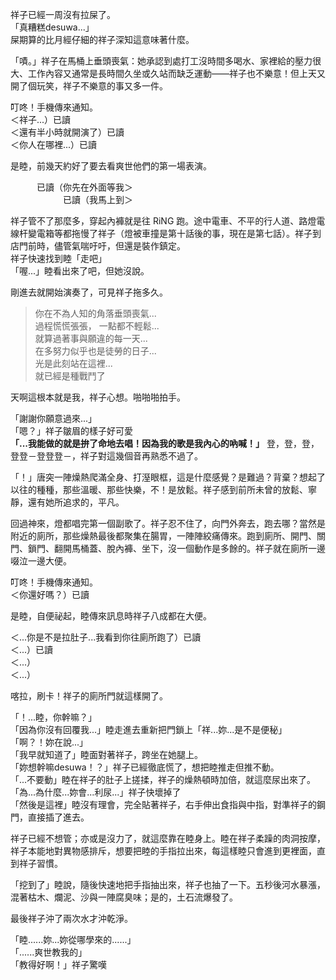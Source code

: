 祥子已經一周沒有拉屎了。  
「真糟糕desuwa...」  
屎期算的比月經仔細的祥子深知這意味著什麼。

「嘖。」祥子在馬桶上垂頭喪氣：她承認到處打工沒時間多喝水、家裡給的壓力很大、工作內容又通常是長時間久坐或久站而缺乏運動——祥子也不樂意！但上天又開了個玩笑，祥子不樂意的事又多一件。

叮咚！手機傳來通知。  
＜祥子...）已讀  
＜還有半小時就開演了）已讀  
＜你人在哪裡...）已讀

是睦，前幾天約好了要去看爽世他們的第一場表演。

　　　已讀（你先在外面等我＞  
　　　　　　已讀（我馬上到＞

祥子管不了那麼多，穿起內褲就是往 RiNG 跑。途中電車、不平的行人道、路燈電線杆變電箱等都拖慢了祥子（燈被車撞是第十話後的事，現在是第七話）。祥子到店門前時，儘管氣喘吁吁，但還是裝作鎮定。  
祥子快速找到睦「走吧」  
「喔...」睦看出來了吧，但她沒說。

剛進去就開始演奏了，可見祥子拖多久。

> 你在不為人知的角落垂頭喪氣...  
> 過程慌慌張張， 一點都不輕鬆...  
> 就算過著事與願違的每一天...  
> 在多努力似乎也是徒勞的日子...  
> 光是此刻站在這裡...  
> 就已經是種戰鬥了

天啊這根本就是我，祥子心想。啪啪啪拍手。

「謝謝你願意過來...」  
「嗯？」祥子皺眉的樣子好可愛  
**「...我能做的就是拚了命地去唱！因為我的歌是我內心的吶喊！」**
登，登，登，登登－登登登－，祥子對這幾個音再熟悉不過了。

「！」唐突一陣燥熱爬滿全身、打溼眼框，這是什麼感覺？是難過？背棄？想起了以往的種種，那些溫暖、那些快樂，不！是放鬆。祥子感到前所未曾的放鬆、寧靜，還有她所追求的，平凡。

回過神來，燈都唱完第一個副歌了。祥子忍不住了，向門外奔去，跑去哪？當然是附近的廁所，那些燥熱最後都聚集在腸胃，一陣陣絞痛傳來。跑到廁所、開門、關門、鎖門、翻開馬桶蓋、脫內褲、坐下，沒一個動作是多餘的。祥子就在廁所一邊啜泣一邊大便。

叮咚！手機傳來通知。  
＜你還好嗎？）已讀

是睦，自便祕起，睦傳來訊息時祥子八成都在大便。

＜...你是不是拉肚子...我看到你往廁所跑了）已讀  
＜...）已讀  
＜...）  
＜...）

喀拉，刷卡！祥子的廁所門就這樣開了。

「！...睦，你幹嘛？」  
「因為你沒有回覆我...」睦走進去重新把門鎖上「祥...妳...是不是便秘」  
「啊？！妳在說...」  
「我早就知道了」睦面對著祥子，跨坐在她腿上。  
「妳想幹嘛desuwa！？」祥子已經徹底慌了，想把睦推走但推不動。  
「...不要動」睦在祥子的肚子上搓揉，祥子的燥熱頓時加倍，就這麼尿出來了。  
「為...為什麼...妳會...利尿...」祥子快壞掉了  
「然後是這裡」睦沒有理會，完全貼著祥子，右手伸出食指與中指，對準祥子的鋼門，直接插了進去。

祥子已經不想管；亦或是沒力了，就這麼靠在睦身上。睦在祥子柔躁的肉洞按摩，祥子本能地對異物感排斥，想要把睦的手指拉出來，每這樣睦只會進到更裡面，直到祥子習慣。

「挖到了」睦說，隨後快速地把手指抽出來，祥子也抽了一下。五秒後河水暴漲，混著枯木、爛泥、沙與一陣腐臭味；是的，土石流爆發了。

最後祥子沖了兩次水才沖乾淨。

「睦......妳...妳從哪學來的......」  
「......爽世教我的」  
「教得好啊！」祥子驚嘆